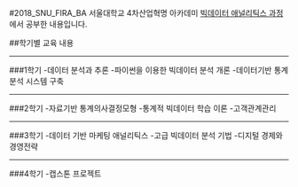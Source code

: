 #2018_SNU_FIRA_BA
서울대학교 4차산업혁명 아카데미  [빅데이터 애널리틱스 과정](http://bdi.snu.ac.kr/academy/portal/index.php/ba_intro/)에서 공부한 내용입니다.

##학기별 교육 내용

---
###1학기
-데이터 분석과 추론
-파이썬을 이용한 빅데이터 분석 개론
-데이터기반 통계 분석 시스템 구축

---
###2학기
-자료기반 통계의사결정모형
-통계적 빅데이터 학습 이론
-고객관계관리

---
###3학기
-데이터 기반 마케팅 애널리틱스
-고급 빅데이터 분석 기법
-디지털 경제와 경영전략

---
###4학기
-캡스톤 프로젝트
